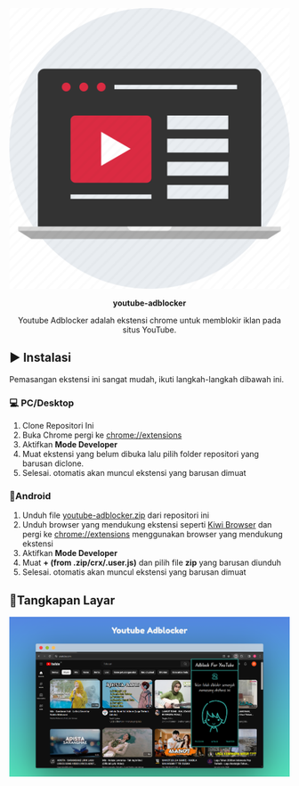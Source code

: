 <p align="center">
    <img src="/assets/thumb.png" alt="Logo" />
</p>

<p align="center"><b>youtube-adblocker</b></p>

<p align="center">
    Youtube Adblocker adalah ekstensi chrome untuk memblokir iklan pada situs YouTube.
</p>

## ▶️ Instalasi
Pemasangan ekstensi ini sangat mudah, ikuti langkah-langkah dibawah ini. 
### 💻 PC/Desktop
1. Clone Repositori Ini
2. Buka Chrome pergi ke [chrome://extensions](chrome://extensions)
3. Aktifkan **Mode Developer**
4. Muat ekstensi yang belum dibuka lalu pilih folder repositori yang barusan diclone.
5. Selesai. otomatis akan muncul ekstensi yang barusan dimuat

### 📱Android
1. Unduh file [youtube-adblocker.zip](https://github.com/LumineID/youtube-adblocker/archive/refs/heads/master.zip) dari repositori ini
2. Unduh browser yang mendukung ekstensi seperti [Kiwi Browser](https://play.google.com/store/apps/details?id=com.kiwibrowser.browser&pcampaignid=web_share) dan pergi ke [chrome://extensions](chrome://extensions) menggunakan browser yang mendukung ekstensi
3. Aktifkan **Mode Developer**
4. Muat **+ (from .zip/crx/.user.js)** dan pilih file **zip** yang barusan diunduh
5. Selesai. otomatis akan muncul ekstensi yang barusan dimuat

## 📸Tangkapan Layar
![screenshot](/assets/screenshot.png)